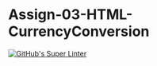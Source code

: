 # Assign-03-HTML-CurrencyConversion
[![GitHub's Super Linter](https://github.com/ICS20-Programming-BenT/Assign-03-HTML-CurrencyConversion/workflows/GitHub's%20Super%20Linter/badge.svg)](https://github.com/ICS20-Programming-BenT/Assign-03-HTML-CurrencyConversion/actions)